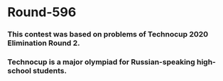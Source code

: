 # Round-596
### This contest was based on problems of Technocup 2020 Elimination Round 2.
### Technocup is a major olympiad for Russian-speaking high-school students.
